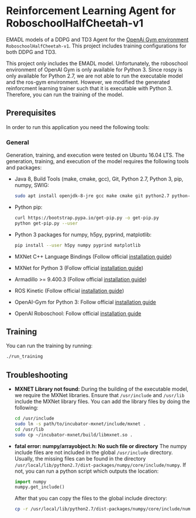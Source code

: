 # Reinforcement Learning Agent for RoboschoolHalfCheetah-v1

EMADL models of a DDPG and TD3 Agent for the [OpenAi Gym environment](https://gym.openai.com/envs/RoboschoolHalfCheetah-v1/) `RoboschoolHalfCheetah-v1`. 
This project includes training configurations for both DDPG and TD3.

This project only includes the EMADL model. Unfortunately, the roboschool environment of OpenAI Gym is only available for Python 3. Since rospy is only available for Python 2.7, we are not able to run the executable model and the ros-gym environment. However, we modified the generated reinforcment learning trainer such that it is executable with Python 3. Therefore, you can run the training of the model.

## Prerequisites

In order to run this application you need the following tools:

### General

Generation, training, and execution were tested on Ubuntu 16.04 LTS. The generation, training, and execution of the model requires the following tools and packages:  
- Java 8, Build Tools (make, cmake, gcc), Git, Python 2.7, Python 3, pip, numpy, SWIG:

    ```bash
    sudo apt install openjdk-8-jre gcc make cmake git python2.7 python-dev python-numpy swig libboost-all-dev curl python3
    ```
- Python pip:
    ```bash
    curl https://bootstrap.pypa.io/get-pip.py -o get-pip.py
    python get-pip.py --user
    ```

- Python 3 packages for numpy, h5py, pyprind, matplotlib:

    ```bash
    pip install --user h5py numpy pyprind matplotlib
    ```

- MXNet C++ Language Bindings (Follow official [installation guide](https://mxnet.incubator.apache.org/versions/master/install/ubuntu_setup.html))
- MXNet for Python 3 (Follow official [installation guide](https://mxnet.incubator.apache.org/versions/master/install/index.html?platform=Linux&language=Python&processor=CPU))
- Armadillo >= 9.400.3 (Follow official [installation guide](http://arma.sourceforge.net/download.html))
- ROS Kinetic (Follow official [installation guide](http://wiki.ros.org/kinetic/Installation/Ubuntu))
- OpenAI-Gym for Python 3: Follow official [installation guide](https://github.com/openai/gym#installation)
- OpenAI Roboschool: Follow official [installation guide](https://github.com/openai/roboschool)


## Training

You can run the training by running:
```bash
./run_training
```

## Troubleshooting
- **MXNET Library not found:** During the building of the executable model, we require the MXNet libraries. Ensure that  `/usr/include` and `/usr/lib` include the MXNet library files. You can add the library files by doing the following: 
    ```bash
    cd /usr/include
    sudo ln -s path/to/incubator-mxnet/include/mxnet .
    cd /usr/lib
    sudo cp ~/incubator-mxnet/build/libmxnet.so .
    ```
- **fatal error: numpy/arrayobject.h: No such file or directory** The numpy include files are not included in the global `/usr/include` directory. Usually, the missing files can be found in the directory `/usr/local/lib/python2.7/dist-packages/numpy/core/include/numpy`. If not, you can run a python script which outputs the location:
    ```python
    import numpy
    numpy.get_include()
    ```
    After that you can copy the files to the global include directory:
    ```bash
    cp -r /usr/local/lib/python2.7/dist-packages/numpy/core/include/numpy /usr/local/include
    ```
